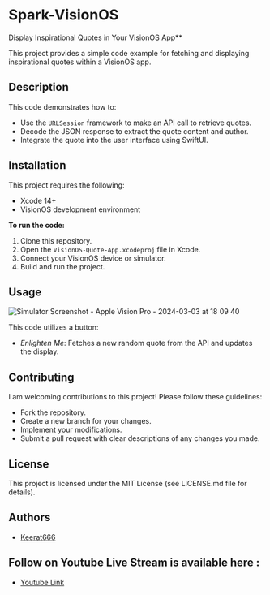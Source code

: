 # Spark-VisionOS

Display Inspirational Quotes in Your VisionOS App**

This project provides a simple code example for fetching and displaying inspirational quotes within a VisionOS app.

## Description

This code demonstrates how to:

- Use the `URLSession` framework to make an API call to retrieve quotes.
- Decode the JSON response to extract the quote content and author.
- Integrate the quote into the user interface using SwiftUI.

## Installation

This project requires the following:

- Xcode 14+
- VisionOS development environment

**To run the code:**

1. Clone this repository.
2. Open the `VisionOS-Quote-App.xcodeproj` file in Xcode.
3. Connect your VisionOS device or simulator.
4. Build and run the project.

## Usage

![Simulator Screenshot - Apple Vision Pro - 2024-03-03 at 18 09 40](https://github.com/Keerat666/Spark-VisionOS/assets/18071315/43079f1a-2215-4778-8193-0311a134cbf3)

This code utilizes a button:

- *Enlighten Me*: Fetches a new random quote from the API and updates the display.

## Contributing

I am welcoming contributions to this project! Please follow these guidelines:

- Fork the repository.
- Create a new branch for your changes.
- Implement your modifications.
- Submit a pull request with clear descriptions of any changes you made.

## License

This project is licensed under the MIT License (see LICENSE.md file for details).

## Authors

* [Keerat666](https://github.com/keerat666)

## Follow on Youtube Live Stream is available here : 

* [Youtube Link](https://youtube.com/live/93_q62yicnk?feature=share)
